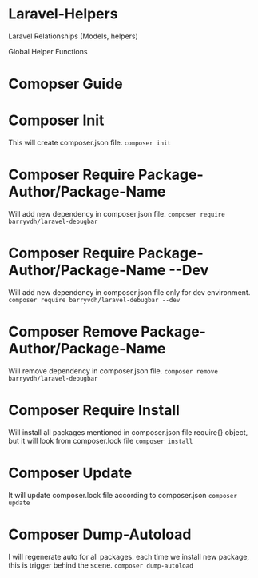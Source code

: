 # Laravel-Helpers
Laravel Relationships (Models, helpers)

Global Helper Functions

# Comopser Guide

# Composer Init
This will create composer.json file.
``` composer init ```

# Composer Require Package-Author/Package-Name
Will add new dependency in composer.json file.
```composer require barryvdh/laravel-debugbar```

# Composer Require Package-Author/Package-Name --Dev
Will add new dependency in composer.json file only for dev environment.
```composer require barryvdh/laravel-debugbar --dev```

# Composer Remove Package-Author/Package-Name
Will remove dependency in composer.json file.
```composer remove barryvdh/laravel-debugbar```

# Composer Require Install
Will install all packages mentioned in composer.json file require{} object, but it will look from composer.lock file
```composer install```

# Composer Update
It will update composer.lock file according to composer.json
```composer update```

# Composer Dump-Autoload
I will regenerate auto for all packages. each time we install new package, this is trigger behind the scene. 
```composer dump-autoload```
